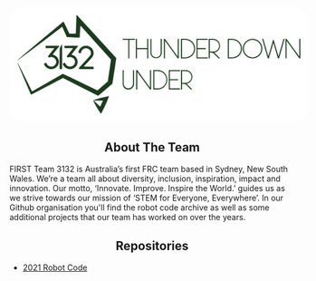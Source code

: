 <div id="top"></div>
<!--
*** Thanks for checking out the Best-README-Template. If you have a suggestion
*** that would make this better, please fork the repo and create a pull request
*** or simply open an issue with the tag "enhancement".
*** Don't forget to give the project a star!
*** Thanks again! Now go create something AMAZING! :D
-->

<!-- PROJECT SHIELDS -->
<!--
*** I'm using markdown "reference style" links for readability.
*** Reference links are enclosed in brackets [ ] instead of parentheses ( ).
*** See the bottom of this document for the declaration of the reference variables
*** for contributors-url, forks-url, etc. This is an optional, concise syntax you may use.
*** https://www.markdownguide.org/basic-syntax/#reference-style-links
-->

<!-- PROJECT LOGO -->
<br />
<div align="center">
  <a href="https://github.com/Team3132" >
    <img src="allinonelogo.svg" alt="Logo" width="500" style="background-color: white; padding: 1em; border-radius: 25px;" >
  </a>
</div>

<!-- ABOUT THE PROJECT -->
<div align="center">

## About The Team

</div>

FIRST Team 3132 is Australia’s first FRC team based in Sydney, New South Wales. We’re a team all about diversity, inclusion, inspiration, impact and innovation. Our motto, ‘Innovate. Improve. Inspire the World.’ guides us as we strive towards our mission of ‘STEM for Everyone, Everywhere’. In our Github organisation you'll find the robot code archive as well as some additional projects that our team has worked on over the years.

<!-- REPOSITORIES -->
<div align="center">
  
## Repositories

</div>

- [2021 Robot Code](https://github.com/Team3132/FRC-2021)
